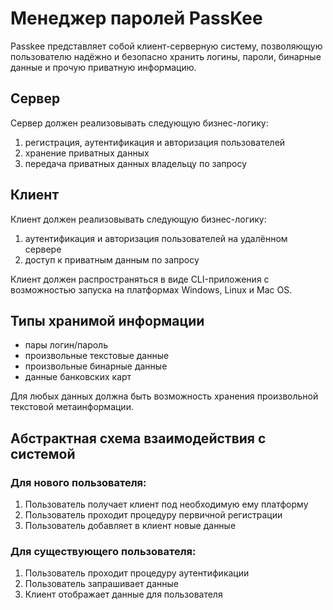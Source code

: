 # Менеджер паролей PassKee

Passkee представляет собой клиент-серверную систему, позволяющую пользователю надёжно и безопасно хранить логины, пароли, бинарные данные и прочую приватную информацию.

## Сервер

Сервер должен реализовывать следующую бизнес-логику:

1. регистрация, аутентификация и авторизация пользователей
2. хранение приватных данных
3. передача приватных данных владельцу по запросу

## Клиент

Клиент должен реализовывать следующую бизнес-логику:

1. аутентификация и авторизация пользователей на удалённом сервере
2. доступ к приватным данным по запросу

Клиент должен распространяться в виде CLI-приложения с возможностью запуска на платформах Windows, Linux и Mac OS.

## Типы хранимой информации

- пары логин/пароль
- произвольные текстовые данные
- произвольные бинарные данные
- данные банковских карт

Для любых данных должна быть возможность хранения произвольной текстовой метаинформации.

## Абстрактная схема взаимодействия с системой

### Для нового пользователя:

1. Пользователь получает клиент под необходимую ему платформу
2. Пользователь проходит процедуру первичной регистрации
3. Пользователь добавляет в клиент новые данные

### Для существующего пользователя:

1. Пользователь проходит процедуру аутентификации
2. Пользователь запрашивает данные
3. Клиент отображает данные для пользователя